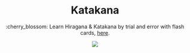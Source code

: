 <h1 align="center">Katakana</h1>
<p align="center">:cherry_blossom: Learn Hiragana &amp; Katakana by trial and error with flash cards, <a href="https://katakana.gcholette.com"/>here</a>. </p>

<p align="center">
<img src="https://user-images.githubusercontent.com/8711020/147903896-bf2e0c35-9290-40b1-9946-ac2e9a3168c1.png"/>
</p>
